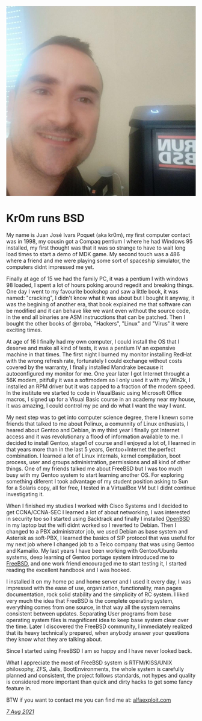 <p><a href="/" alt="avatar" title="home page"><img src="kr0m.jpeg" class="w3"></a></p>

# Kr0m runs BSD

My name is Juan José Ivars Poquet (aka kr0m), my first computer contact
was in 1998, my cousin got a Compaq pentium I where he had Windows 95
installed, my first thought was that it was so strange to have to wait
long load times to start a demo of MDK game. My second touch was a 486
where a friend and me were playing some sort of spaceship simulator, the
computers didnt impressed me yet.

Finally at age of 15 we had the family PC, it was a pentium I with
windows 98 loaded, I spent a lot of hours poking around regedit and
breaking things. One day I went to my favourite bookshop and saw a
little book, it was named: "cracking", I didn't know what it was about
but I bought it anyway, it was the begining of another era, that book
explained me that software can be modified and it can behave like we
want even without the source code, in the end all binaries are ASM
instrucctions that can be patched. Then I bought the other books of
@rroba, "Hackers", "Linux" and "Virus" it were exciting times.

At age of 16 I finally had my own computer, I could install the OS that
I deserve and make all kind of tests, it was a pentium IV an expensive
machine in that times. The first night I burned my monitor installing
RedHat with the wrong refresh rate, fortunately I could exchange without
costs covered by the warranty, I finally installed Mandrake because it
autoconfigured my monitor for me. One year later I got Internet throught
a 56K modem, pitifully it was a softmodem so I only used it with my
Win2k, I installed an RPM driver but it was capped to a fraction of the
modem speed. In the institute we started to code in VisualBasic using
Microsoft Office macros, I signed up for a Visual Basic course in an
academy near my house, it was amazing, I could control my pc and do what
I want the way I want.

My next step was to get into computer science degree, there I knewn some
friends that talked to me about Polinux, a comunnity of Linux
enthusiats, I heared about Gentoo and Debian, in my third year I finally
got Internet access and it was revolutionary a flood of information
available to me. I decided to install Gentoo, stage1 of course and I
enjoyed a lot of, I learned in that years more than in the last 5 years,
Gentoo+Internet the perfect combination. I learned a lot of Linux
internals, kernel compilation, boot process, user and groups
administration, permissions and all kind of other things. One of my
friends talked me about FreeBSD but I was too much busy with my Gentoo
system to start learning another OS. For exploring something diferent I
took advantage of my student position asking to Sun for a Solaris copy,
all for free, I tested in a VirtualBox VM but I didnt continue
investigating it.

When I finished my studies I worked with Cisco Systems and I decided to
get CCNA/CCNA-SEC I learned a lot of about networking, I was interested
in security too so I started using Backtrack and finally I installed
[OpenBSD] in my laptop but the wifi didnt worked so I reverted to Debian.
Then I changed to a PBX administrator job, we used Debian as base system
and Asterisk as soft-PBX, I learned the basics of SIP protocol that was
useful for my next job where I changed job to a Telco company that was
using Gentoo and Kamailio. My last years I have been working with
Gentoo/Ubuntu systems, deep learning of Gentoo portage system introduced
me to [FreeBSD], and one work friend encouraged me to start testing it, I
started reading the excellent handbook and I was hooked.

I installed it on my home pc and home server and I used it every day, I
was impressed with the ease of use, organization, functionality, man
pages documentation, rock solid stability and the simplicity of RC
system. I liked very much the idea that FreeBSD is the complete
operating system, everything comes from one source, in that way all the
system remains consistent between updates. Separating User programs from
base operating system files is magnificent idea to keep base system
clear over the time. Later I discovered the FreeBSD community, I
immediately realized that its heavy technically prepared, when anybody
answer your questions they know what they are talking about.

Since I started using FreeBSD I am so happy and I have never looked
back.

What I appreciate the most of FreeBSD system is RTFM/KISS/UNIX
philosophy, ZFS, Jails, BootEnvironments, the whole system is carefully
planned and consistent, the project follows standards, not hypes and
quality is considered more important than quick and dirty hacks to get
some fancy feature in.

BTW if you want to contact me you can find me at:
[alfaexploit.com](https://alfaexploit.com)

_[7 Aug 2021](/raw/people/kr0m.md)_

[FreeBSD]: https://www.freebsd.org/
[OpenBSD]: https://www.openbsd.org/

